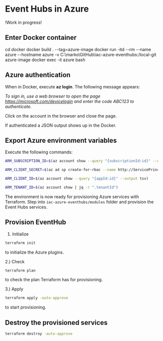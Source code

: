 # Event Hubs in Azure

!Work in progress!

## Enter Docker container

cd docker
docker build . --tag=azure-image
docker run -itd --rm --name azure --hostname azure -v C:\marko\GitHub\iac-azure-eventhubs:/local-git azure-image
docker exec -it azure bash

## Azure authentication

When in Docker, execute **az login**. The following message appears:

*To sign in, use a web browser to open the page https://microsoft.com/devicelogin and enter the code ABC123 to authenticate.*

Click on the account in the browser and close the page.

If authenticated a JSON output shows up in the Docker.

## Export Azure environment variables

Execute the following commands:

```bash
ARM_SUBSCRIPTION_ID=$(az account show --query "{subscriptionId:id}" --output tsv)

ARM_CLIENT_SECRET=$(az ad sp create-for-rbac --name http://ServicePrincipalName --role="Contributor" --scopes="/subscriptions/${ARM_SUBSCRIPTION_ID}" | jq -r ".password")

ARM_CLIENT_ID=$(az account show --query "{appId:id}" --output tsv)

ARM_TENANT_ID=$(az account show | jq -r ".tenantId")
```

The environment is now ready for provisioning Azure services with Terraform. Step into `iac-azure-eventhubs/modules` folder and provision the Event Hubs services.

## Provision EventHub

1) Initialize

```bash
terraform init
```

to initialize the Azure plugins.

2.) Check

```bash
terraform plan
```

to check the plan Terraform has for provisioning.

3.) Apply

```bash
terraform apply -auto-approve
```

to start provisioning.

## Destroy the provisioned services

```bash
terraform destroy -auto-approve
```

